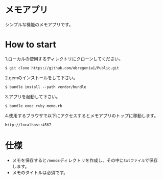 # メモアプリ
シンプルな機能のメモアプリです。

# How to start

1.ローカルの使用するディレクトリにクローンしてください。

`$ git clone https://github.com/obregonia1/Public.git`

2.gemのインストールをして下さい。

`$ bundle install --path vendor/bundle`

3.アプリを起動して下さい。

`$ bundle exec ruby memo.rb`

4.使用するブラウザで以下にアクセスするとメモアプリのトップに移動します。

`http://localhost:4567`

# 仕様
- メモを保存すると`/memos`ディレクトリを作成し、その中に`txtファイル`で保存します。
- メモのタイトルは必須です。
